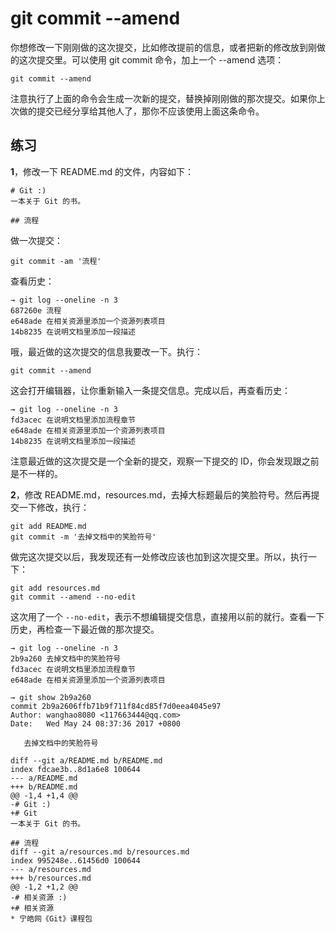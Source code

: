 # git commit --amend

你想修改一下刚刚做的这次提交，比如修改提前的信息，或者把新的修改放到刚做的这次提交里。可以使用 git commit 命令，加上一个 --amend 选项：

```
git commit --amend
```

注意执行了上面的命令会生成一次新的提交，替换掉刚刚做的那次提交。如果你上次做的提交已经分享给其他人了，那你不应该使用上面这条命令。

## 练习

**1**，修改一下 README.md 的文件，内容如下：

```
# Git :)
一本关于 Git 的书。

## 流程
```

做一次提交：

```
git commit -am '流程'
```

查看历史：

```
→ git log --oneline -n 3
687260e 流程
e648ade 在相关资源里添加一个资源列表项目
14b8235 在说明文档里添加一段描述
```

哦，最近做的这次提交的信息我要改一下。执行：

```
git commit --amend
```

这会打开编辑器，让你重新输入一条提交信息。完成以后，再查看历史：

```
→ git log --oneline -n 3
fd3acec 在说明文档里添加流程章节
e648ade 在相关资源里添加一个资源列表项目
14b8235 在说明文档里添加一段描述
```

注意最近做的这次提交是一个全新的提交，观察一下提交的 ID，你会发现跟之前是不一样的。

**2**，修改 README.md，resources.md，去掉大标题最后的笑脸符号。然后再提交一下修改，执行：

```
git add README.md
git commit -m '去掉文档中的笑脸符号'
```

做完这次提交以后，我发现还有一处修改应该也加到这次提交里。所以，执行一下：

```
git add resources.md
git commit --amend --no-edit
```

这次用了一个 `--no-edit`，表示不想编辑提交信息，直接用以前的就行。查看一下历史，再检查一下最近做的那次提交。

```
→ git log --oneline -n 3
2b9a260 去掉文档中的笑脸符号
fd3acec 在说明文档里添加流程章节
e648ade 在相关资源里添加一个资源列表项目

→ git show 2b9a260
commit 2b9a2606ffb71b9f711f84cd85f7d0eea4045e97
Author: wanghao8080 <117663444@qq.com>
Date:   Wed May 24 08:37:36 2017 +0800

   去掉文档中的笑脸符号

diff --git a/README.md b/README.md
index fdcae3b..8d1a6e8 100644
--- a/README.md
+++ b/README.md
@@ -1,4 +1,4 @@
-# Git :)
+# Git
一本关于 Git 的书。

## 流程
diff --git a/resources.md b/resources.md
index 995248e..61456d0 100644
--- a/resources.md
+++ b/resources.md
@@ -1,2 +1,2 @@
-# 相关资源 :)
+# 相关资源
* 宁皓网《Git》课程包
```



